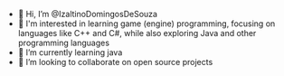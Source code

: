 - 👋 Hi, I’m @IzaltinoDomingosDeSouza
- 👀 I'm interested in learning game (engine) programming, focusing on languages like C++ and C#, while also exploring Java and other programming languages
- 🌱 I’m currently learning java
- 💞️ I’m looking to collaborate on open source projects
